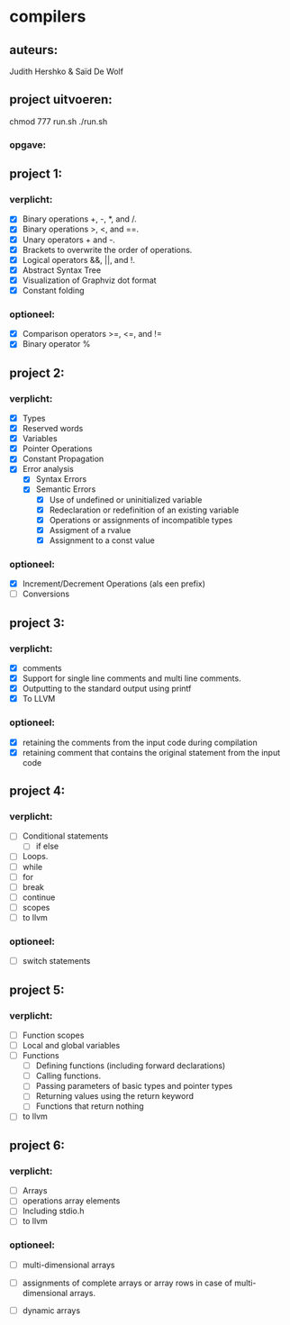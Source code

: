 # compilers

## auteurs:

Judith Hershko & Saïd De Wolf

## project uitvoeren:

chmod 777 run.sh
./run.sh

### opgave:

## project 1:

### verplicht:

- [x] Binary operations +, -, *, and /.
- [x] Binary operations >, <, and ==.
- [x] Unary operators + and -.
- [x] Brackets to overwrite the order of operations.
- [x] Logical operators &&, ||, and !.
- [x] Abstract Syntax Tree
- [x] Visualization of Graphviz dot format
- [x] Constant folding

### optioneel:

- [x] Comparison operators >=, <=, and !=
- [x] Binary operator %

## project 2:

### verplicht:

- [x] Types
- [x] Reserved words
- [x] Variables
- [x] Pointer Operations
- [x] Constant Propagation
- [x] Error analysis
  - [x] Syntax Errors
  - [x] Semantic Errors
    - [x] Use of undefined or uninitialized variable
    - [x] Redeclaration or redefinition of an existing variable
    - [x] Operations or assignments of incompatible types
    - [x] Assigment of a rvalue
    - [x] Assignment to a const value

### optioneel:

- [x] Increment/Decrement Operations (als een prefix)
- [ ] Conversions

## project 3:

### verplicht:

- [x]  comments
- [x]  Support for single line comments and multi line comments.
- [x]  Outputting to the standard output using printf
- [x]  To LLVM

### optioneel:

- [x]  retaining the comments from the input code during compilation
- [x]  retaining comment that contains the original statement from the input code

## project 4:

### verplicht:

- [ ] Conditional statements
  - [ ] if else 
- [ ]  Loops.
  -[ ] while
  - [ ] for
  - [ ] break 
  - [ ] continue
- [ ] scopes
- [ ] to llvm 

### optioneel:

- [ ] switch statements

## project 5:

### verplicht:

- [ ]  Function scopes
- [ ] Local and global variables
- [ ] Functions
  - [ ] Defining functions (including forward declarations)
  - [ ] Calling functions.
  - [ ] Passing parameters of basic types and pointer types
  - [ ] Returning values using the return keyword
  - [ ] Functions that return nothing

- [ ] to llvm 
## project 6:

### verplicht:

- [ ]  Arrays
  - [ ] operations array elements
- [ ]  Including stdio.h
- [ ] to llvm 
### optioneel:
- [ ] multi-dimensional arrays
- [ ] assignments of complete arrays or array rows in case of multi-dimensional arrays.
- [ ] dynamic arrays



